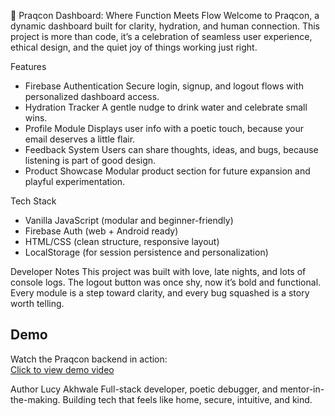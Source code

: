 

🌸 Praqcon Dashboard: Where Function Meets Flow
Welcome to Praqcon, a dynamic dashboard built for clarity, hydration, and human connection.
This project is more than code, it’s a celebration of seamless user experience, ethical design, and the quiet joy of things working just right.

Features
- Firebase Authentication
Secure login, signup, and logout flows with personalized dashboard access.
- Hydration Tracker
A gentle nudge to drink water and celebrate small wins.
- Profile Module
Displays user info with a poetic touch, because your email deserves a little flair.
- Feedback System
Users can share thoughts, ideas, and bugs, because listening is part of good design.
- Product Showcase
Modular product section for future expansion and playful experimentation.

Tech Stack
- Vanilla JavaScript (modular and beginner-friendly)
- Firebase Auth (web + Android ready)
- HTML/CSS (clean structure, responsive layout)
- LocalStorage (for session persistence and personalization)


 Developer Notes
This project was built with love, late nights, and lots of console logs.
The logout button was once shy, now it’s bold and functional.
Every module is a step toward clarity, and every bug squashed is a story worth telling.

## Demo

Watch the Praqcon backend in action:  
[Click to view demo video](demo/demo-video.mp4)



 Author
Lucy Akhwale
Full-stack developer, poetic debugger, and mentor-in-the-making.
Building tech that feels like home, secure, intuitive, and kind.
